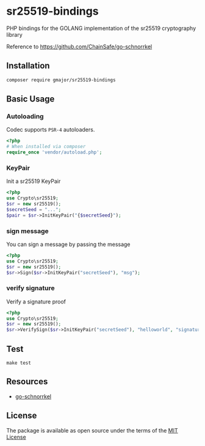 # sr25519-bindings

PHP bindings for the GOLANG implementation of the sr25519 cryptography library

Reference to https://github.com/ChainSafe/go-schnorrkel

## Installation

```sh
composer require gmajor/sr25519-bindings
```


## Basic Usage

### Autoloading

Codec supports `PSR-4` autoloaders.

```php
<?php
# When installed via composer
require_once 'vendor/autoload.php';
```


### KeyPair

Init a sr25519 KeyPair

```php
<?php
use Crypto\sr25519;
$sr = new sr25519();
$secretSeed = "...";
$pair = $sr->InitKeyPair("{$secretSeed}");
```

### sign message

You can sign a message by passing the message

```php
<?php
use Crypto\sr25519;
$sr = new sr25519();
$sr->Sign($sr->InitKeyPair("secretSeed"), "msg");
```


### verify signature

Verify a signature proof

```php
<?php
use Crypto\sr25519;
$sr = new sr25519();
$sr->VerifySign($sr->InitKeyPair("secretSeed"), "helloworld", "signature");
```


## Test

```
make test
```


## Resources

- [go-schnorrkel](https://github.com/ChainSafe/go-schnorrkel)


## License

The package is available as open source under the terms of the [MIT License](https://opensource.org/licenses/MIT)
